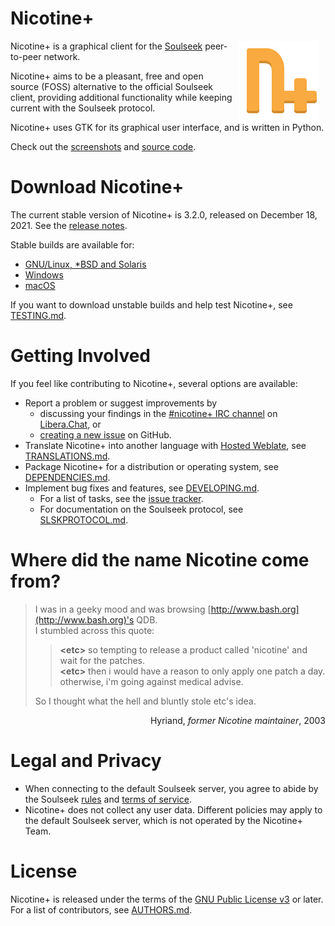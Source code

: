 # Nicotine+

<img src="pynicotine/gtkgui/icons/hicolor/scalable/apps/org.nicotine_plus.Nicotine.svg" align="right" width="128" style="margin: 0 10px">

Nicotine+ is a graphical client for the [Soulseek](https://www.slsknet.org/news/) peer-to-peer network.

Nicotine+ aims to be a pleasant, free and open source (FOSS) alternative to the official Soulseek client, providing additional functionality while keeping current with the Soulseek protocol.

Nicotine+ uses GTK for its graphical user interface, and is written in Python.

Check out the [screenshots](data/screenshots/SCREENSHOTS.md) and [source code](https://github.com/nicotine-plus/nicotine-plus).
<br clear="right">

# Download Nicotine+

The current stable version of Nicotine+ is 3.2.0, released on December 18, 2021. See the [release notes](NEWS.md).

Stable builds are available for:

- [GNU/Linux, *BSD and Solaris](doc/DOWNLOADS.md#gnulinux-bsd-solaris)
- [Windows](doc/DOWNLOADS.md#windows)
- [macOS](doc/DOWNLOADS.md#macos)

If you want to download unstable builds and help test Nicotine+, see [TESTING.md](doc/TESTING.md).

# Getting Involved

If you feel like contributing to Nicotine+, several options are available:

* Report a problem or suggest improvements by
  * discussing your findings in the [#nicotine+ IRC channel](https://web.libera.chat/?channel=#nicotine+) on [Libera.Chat](https://libera.chat/), or
  * [creating a new issue](https://github.com/nicotine-plus/nicotine-plus/issues) on GitHub.
* Translate Nicotine+ into another language with [Hosted Weblate](https://hosted.weblate.org/engage/nicotine-plus), see [TRANSLATIONS.md](doc/TRANSLATIONS.md).
* Package Nicotine+ for a distribution or operating system, see [DEPENDENCIES.md](doc/DEPENDENCIES.md).
* Implement bug fixes and features, see [DEVELOPING.md](doc/DEVELOPING.md).
  * For a list of tasks, see the [issue tracker](https://github.com/nicotine-plus/nicotine-plus/issues).
  * For documentation on the Soulseek protocol, see [SLSKPROTOCOL.md](doc/SLSKPROTOCOL.md).

# Where did the name Nicotine come from?

> I was in a geeky mood and was browsing [http://www.bash.org](http://www.bash.org)'s QDB.  
I stumbled across this quote:  
>> **\<etc>** so tempting to release a product called 'nicotine' and wait for the patches.  
>> **\<etc>** then i would have a reason to only apply one patch a day. otherwise, i'm going against medical advise.  
>
> So I thought what the hell and bluntly stole etc's idea.  

<p align="right">Hyriand, <i>former Nicotine maintainer</i>, 2003</p>

# Legal and Privacy

- When connecting to the default Soulseek server, you agree to abide by the Soulseek [rules](https://www.slsknet.org/news/node/681) and [terms of service](https://www.slsknet.org/news/node/682).
- Nicotine+ does not collect any user data. Different policies may apply to the default Soulseek server, which is not operated by the Nicotine+ Team.

# License

Nicotine+ is released under the terms of the [GNU Public License v3](https://www.gnu.org/licenses/gpl-3.0-standalone.html) or later. For a list of contributors, see [AUTHORS.md](AUTHORS.md).
